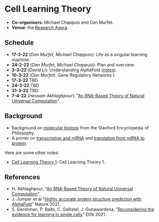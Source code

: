 # Cell Learning Theory

* **Co-organisers**: Michael Chappuis and Dan Murfet.
* **Venue**: the [Research Agora](https://www.roblox.com/games/8164954581/Research-Agora).

## Schedule

* **17-2-22** (*Dan Murfet, Michael Chappuis*): Life as a singular learning machine.
* **24-2-22** (*Dan Murfet, Michael Chappuis*): Plan and overview.
* **3-3-22** (*David Li*): Understanding AlphaFold ([notes](http://therisingsea.org/notes/metauni/notes-li-alphafold.pdf)).
* **10-3-22** (*Dan Murfet*): Gene Regulatory Networks I.
* **17-3-22** TBD
* **24-3-22** TBD
* **31-3-22** TBD
* **7-4-22** (*Hessam Akhlaghpour*): "[An RNA-Based Theory of Natural Universal Computation](https://arxiv.org/abs/2008.08814)".

## Background

* Background on [molecular biology](https://plato.stanford.edu/entries/molecular-biology/) from the Stanford Encyclopedia of Philosophy.
* A primer on [transcription and mRNA](https://www.youtube.com/watch?v=JQIwwJqF5D0) and [translation from mRNA to protein](https://www.youtube.com/watch?v=ocAAkB32Hqs).

Here are some other notes:

* [Cell Learning Theory 1](http://www.therisingsea.org/notes/metauni/clt1.pdf): Cell Learning Theory 1.

## References

* H. Akhlaghpour, "[An RNA-Based Theory of Natural Universal Computation](https://arxiv.org/abs/2008.08814)".
* J. Jumper et al "[Highly accurate protein structure prediction with AlphaFold](https://www.nature.com/articles/s41586-021-03819-2)" Nature 2021.
* S. Gershman, P. Balbi, C. Gallistel, J. Gunawardena, "[Reconsidering the evidence for learning in single cells](https://elifesciences.org/articles/61907)" Elife 2021.
